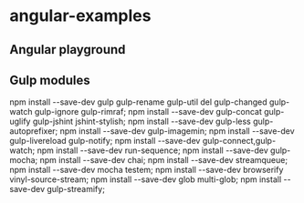 angular-examples
================

Angular playground
------------------------

Gulp modules
------------------------

npm install --save-dev  gulp gulp-rename gulp-util del gulp-changed gulp-watch gulp-ignore gulp-rimraf;
npm install --save-dev  gulp-concat gulp-uglify gulp-jshint jshint-stylish;
npm install --save-dev  gulp-less gulp-autoprefixer;
npm install --save-dev  gulp-imagemin;
npm install --save-dev  gulp-livereload gulp-notify;
npm install --save-dev  gulp-connect,gulp-watch;
npm install --save-dev  run-sequence;
npm install --save-dev  gulp-mocha;
npm install --save-dev  chai;
npm install --save-dev  streamqueue;
npm install --save-dev  mocha testem;
npm install --save-dev  browserify vinyl-source-stream;
npm install --save-dev  glob multi-glob;
npm install --save-dev  gulp-streamify;
